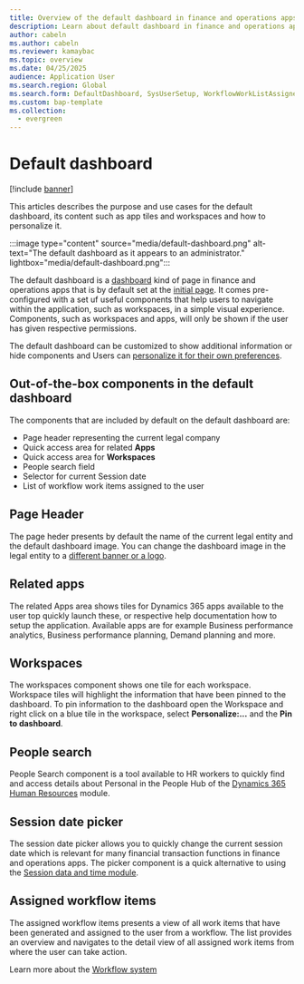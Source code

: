 ```yaml
---
title: Overview of the default dashboard in finance and operations apps
description: Learn about default dashboard in finance and operations apps which can be used as the basic navigation hub and how you can personalize it.
author: cabeln
ms.author: cabeln
ms.reviewer: kamaybac
ms.topic: overview
ms.date: 04/25/2025
audience: Application User
ms.search.region: Global
ms.search.form: DefaultDashboard, SysUserSetup, WorkflowWorkListAssignedToMe
ms.custom: bap-template
ms.collection:
  - evergreen
---
```


# Default dashboard

[!include [banner](../includes/banner.md)]

This articles describes the purpose and use cases for the default dashboard, its content such as app tiles and workspaces and how to personalize it.

:::image type="content" source="media/default-dashboard.png" alt-text="The default dashboard as it appears to an administrator." lightbox="media/default-dashboard.png":::

The default dashboard is a [dashboard](../../dev-itpro/user-interface/page-navigation.md#dashboard) kind of page in finance and operations apps that is by default set at the [initial page](set-users-initial-page.md). It comes pre-configured with a set uf useful components that help users to navigate within the application, such as  workspaces, in a simple visual experience. Components, such as workspaces and apps, will only be shown if the user has given respective permissions.

The default dashboard can be customized to show additional information or hide components and Users can [personalize it for their own preferences](../../dev-itpro/get-started/personalize-user-experience.md).

## Out-of-the-box components in the default dashboard

The components that are included by default on the default dashboard are:

- Page header representing the current legal company
- Quick access area for related **Apps**
- Quick access area for **Workspaces**
- People search field
- Selector for current Session date
- List of workflow work items assigned to the user

## Page Header

The page heder presents by default the name of the current legal entity and the default dashboard image. You can change the dashboard image in the legal entity to a [different banner or a logo](../get-started/tasks/change-banner-or-logo.md).

## Related apps

The related Apps area shows tiles for Dynamics 365 apps available to the user top quickly launch these, or respective help documentation how to setup the application. Available apps are for example Business performance analytics, Business performance planning, Demand planning and more.  

## Workspaces

The workspaces component shows one tile for each workspace. Workspace tiles will highlight the information that have been pinned to the dashboard. To pin information to the dashboard open the Workspace and right click on a blue tile in the workspace, select **Personalize:...** and the **Pin to dashboard**.

## People search

People Search component is a tool available to HR workers to quickly find and access details about Personal in the People Hub of the [Dynamics 365 Human Resources](../../../human-resources/welcome.md) module.

## Session date picker

The session date picker allows you to quickly change the current session date which is relevant for many financial transaction functions in finance and operations apps. The picker component is a quick alternative to using the [Session data and time module](../../fin-ops/organization-administration/tasks/change-date-session.md).

## Assigned workflow items

The assigned workflow items presents a view of all work items that have been generated and assigned to the user from a workflow. The list provides an overview and navigates to the detail view of all assigned work items from where the user can take action.

Learn more about the [Workflow system](../../fin-ops/organization-administration/overview-workflow-system.md)